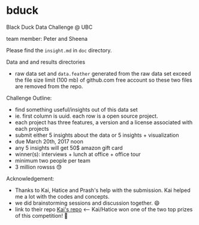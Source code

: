 # bduck

Black Duck Data Challenge @ UBC

team member: Peter and Sheena

Please find the `insight.md` in `doc` directory.

Data and and results directories
- raw data set and `data.feather` generated from the raw data set exceed the file size limit (100 mb) of github.com free account so these two files are removed from the repo.


Challenge Outline:
- find something useful/insights out of this data set
- ie. first column is uuid. each row is a open source project. 
- each project has three features, a version and a license associated with each projects 
- submit either 5 insights about the data or 5 insights + visualization 
- due March 20th, 2017 noon
- any 5 insights will get 50$ amazon gift card
- winner(s): interviews + lunch at office + office tour
- minimum two people per team
- 3 million rowsss :sweat:

Acknowledgement:
- Thanks to Kai, Hatice and Prash's help with the submission. Kai helped me a lot with the codes and concepts.
- we did brainstorming sessions and discussion together. :smile:
- link to their repo [Kai's repo](https://github.com/ananab/bduck) <-- Kai/Hatice won one of the two top prizes of this competition! :tada:
